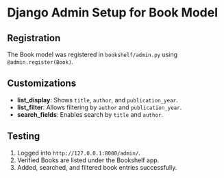 # Django Admin Setup for Book Model

## Registration
The Book model was registered in `bookshelf/admin.py` using `@admin.register(Book)`.

## Customizations
- **list_display**: Shows `title`, `author`, and `publication_year`.
- **list_filter**: Allows filtering by `author` and `publication_year`.
- **search_fields**: Enables search by `title` and `author`.

## Testing
1. Logged into `http://127.0.0.1:8000/admin/`.
2. Verified Books are listed under the Bookshelf app.
3. Added, searched, and filtered book entries successfully.
